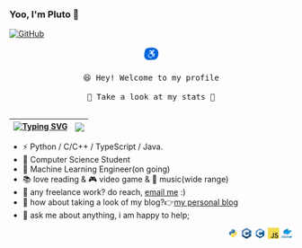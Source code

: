 ### Yoo, I'm Pluto 👋
  

 [![GitHub](https://img.shields.io/badge/dynamic/json?logo=github&label=GitHub&labelColor=495867&color=495867&query=%24.data.totalSubs&url=https%3A%2F%2Fapi.spencerwoo.com%2Fsubstats%2F%3Fsource%3Dgithub%26queryKey%3Dhayschan&style=flat-square)](https://github.com/1-pluto1)
  
<p align="center">
  <img src="interesting.gif" width="27px">
  <br><br />
  <samp>
    😆 Hey! Welcome to my profile
    <br />
    <br />🍉 Take a look at my stats  🌱
    <br />
    <br />
  </samp>

|[![Typing SVG](https://readme-typing-svg.demolab.com?font=Fira+Code&size=40&duration=3000&pause=1000&color=E2B3F7&center=true&vCenter=true&width=447&lines=Just-try-it.;%E2%80%94%E2%80%94Pluto)](https://git.io/typing-svg) | <a> <img align="center" src="https://github-readme-stats.vercel.app/api/top-langs/?username=1-pluto1&layout=compact&theme=buefy&hide_border=true" /> </a> | 
| ------------- | ------------- |

</p>


- ⚡  Python / C/C++ / TypeScript / Java.
- 🍻 Computer Science Student
- 📱 Machine Learning Engineer(on going)
- 📚 love reading & 🎮 video game & 🎵 music(wide range)
- 💼 any freelance work? do reach, <a href="im.yang.zhao.edu@gmail.com">email me</a> :)
- 🔖 how about taking a look of my blog?👉<a href="https://1-pluto1.github.io/pluto/" target="_blank">my personal blog</a>
- 💬 ask me about anything, i am happy to help;


<p align="right">
<a><img height="20" alt="python" src="https://raw.githubusercontent.com/github/explore/main/topics/python/python.png"></a> 
  <a><img height="20" alt="cpp" src="https://raw.githubusercontent.com/github/explore/main/topics/cpp/cpp.png"></a>
    <a><img height="20" alt="c" src="https://raw.githubusercontent.com/github/explore/main/topics/c/c.png"></a>
<a><img height="20" alt="javascript" src="https://raw.githubusercontent.com/github/explore/80688e429a7d4ef2fca1e82350fe8e3517d3494d/topics/javascript/javascript.png"></a>
  <a><img height="20" alt="docker" src="https://raw.githubusercontent.com/github/explore/80688e429a7d4ef2fca1e82350fe8e3517d3494d/topics/docker/docker.png"></a> 
</p>

